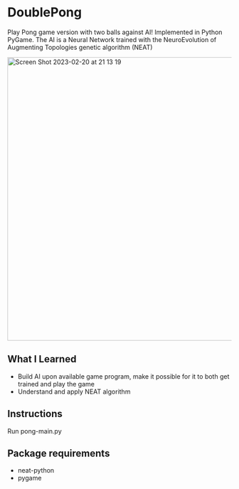 # DoublePong
Play Pong game version with two balls against AI! Implemented in Python PyGame.
The AI is a Neural Network trained with the NeuroEvolution of Augmenting Topologies genetic algorithm (NEAT)

<img width="637" alt="Screen Shot 2023-02-20 at 21 13 19" src="https://user-images.githubusercontent.com/125837844/220103718-1b553319-fabf-44d9-902d-b8dfe40610ee.png">


## What I Learned
* Build AI upon available game program, make it possible for it to both get trained and play the game
* Understand and apply NEAT algorithm

## Instructions
Run pong-main.py

## Package requirements
* neat-python
* pygame
